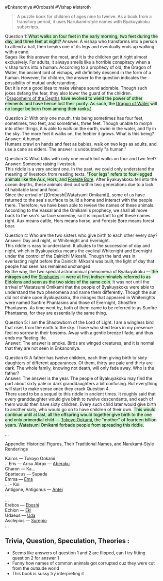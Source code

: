 #Enkanomiya #Orobashi #Vishap #Istaroth 

> A puzzle book for children of ages nine to twelve. As a book from a transitory period, it uses Narukami-style names with Byakuyakoku subscripts.

Question 1:<mark style="background: #BBFABBA6;"> What walks on four feet in the early morning, two feet during the day, and three feet at night?  </mark>
Answer: A vishap who transforms into a person to attend a ball, then breaks one of its legs and eventually ends up walking with a cane.  
Sages like this answer the most, and it is the children get it right almost exclusively. For adults, it always smells like a horrible conspiracy when a vishap turns into a human. According to a prophecy of old, the Dragon of Water, the ancient lord of vishaps, will definitely descend in the form of a human. However, for children, the answer to the question indicates the possibility of mutual understanding.  
But it is not a good idea to make vishaps sound adorable. Though such jokes defang the fear, they also lower the guard of the children.  
([Dragonheirs of the Depths](https://genshin-impact.fandom.com/wiki/Bathysmal_Vishap "Bathysmal Vishap") <mark style="background: #BBFABBA6;">have evolved to wield the power of other elements and have hence lost their purity. As such, the [Dragon of Water](https://genshin-impact.fandom.com/wiki/Dragon_of_Water "Dragon of Water") will no longer be born from among their ranks.)</mark>

Question 2: With only one mouth, this being sometimes has four feet, sometimes, two feet, and sometimes, three feet. Though unable to morph into other things, it is able to walk on the earth, swim in the water, and fly in the sky. The more feet it walks on, the feebler it grows. What is this being? Answer: A human.  
Humans crawl on hands and feet as babies, walk on two legs as adults, and use a cane as elders. The answer is undoubtedly "a human."

Question 3: What talks with only one mouth but walks on four and two feet?  
Answer: Someone raising livestock.  
This riddle is a very ancient one. In the past, we could only understand the meaning of livestock from reading texts. <mark style="background: #BBFABBA6;">"Four legs" refers to four-legged animals like the Aux, Hors, and [Foreste Bore](https://genshin-impact.fandom.com/wiki/Forest_Boar "Forest Boar")</mark>. After Byakuyakoku fell into the ocean depths, these animals died out within two generations due to a lack of habitable land and food.  
Since the arrival of [[Orobashi|Watatsumi Omikami]], some of us have returned to the sea's surface to build a home and interact with the people there. Therefore, we have been able to review the names of these animals. According to the Vassal and the Omikami's prophecy, we shall all move back to the sea's surface someday, so it is important to get these names right. Aux means cattle, Hors means horse, and Foreste Bore means forest boar.

Question 4: Who are the two sisters who give birth to each other every day?  
Answer: Day and night, or Whitenight and Evernight.  
This riddle is easy to understand. It alludes to the succession of day and night, which in Byakuyakoku means the cyclical Whitenight and Evernight under the control of the Dainichi Mikoshi. Though the land was in everlasting night before the Dainichi Mikoshi was built, the light of day that people had seen has remained unchanged.  
By the way, the two special astronomical phenomena of Byakuyakoku —<mark style="background: #BBFABBA6;"> the mirages and the [Sinshades](https://genshin-impact.fandom.com/wiki/Sinshade "Sinshade") — were at first indiscriminately referred to as Eidolons and seen as the two sides of the same coin.</mark> It was not until the arrival of Watatsumi Omikami that the people of Byakuyakoku were able to understand the two phenomena and name them differently. Though the sun did not shine upon Byakuyakoku, the mirages that appeared in Whitenights were named Sunfire Phantasms and those of Evernight, Ghostfire Phantasms. As time went by, both of them came to be referred to as Sunfire Phantasms, for they are essentially the same thing.

Question 5: I am the Shadowborn of the Lord of Light. I am a wingless bird that rises from the earth to the sky. Those who shed tears in my presence feel no sorrow in their bosoms. Away with a gentle breeze I fade, and thus ends my fleeting life.  
Answer: The answer is smoke. Birds are winged creatures, and it is normal that they are not seen in Enkanomiya.

Question 6: A father has twelve children, each then giving birth to sixty daughters of different appearances. Of them, thirty are pale and thirty are dark. The whole family, knowing not death, will only fade away. Who is the father?  
Answer: The answer is the year. The people of Byakuyakoku may find the part about sixty pale or dark granddaughters a bit confusing. But everything will start to make sense once they crack Question 4.  
There used to be a sequel to this riddle in ancient times. It roughly said that every granddaughter would give birth to twelve descendants, and each of them would then have sixty children. Every such child later would give birth to another sixty, who would go on to have children of their own. <mark style="background: #BBFABBA6;">This would continue until at last, all the offspring would together give birth to the one and only primordial child — [Tokoyo Ookami](https://genshin-impact.fandom.com/wiki/Tokoyo_Ookami "Tokoyo Ookami"), the "mother" of fourteen billion years.  </mark>
<mark style="background: #BBFABBA6;">Watatsumi Omikami forbade people from spreading this riddle.</mark>

...

Appendix: Historical Figures, Their Traditional Names, and Narukami-Style Renderings

Kairos — Tokoyo Ookami  
...Eris — Arisu
Abrax — [Aberaku](https://genshin-impact.fandom.com/wiki/Aberaku "Aberaku")  
Charon — Ka...  
Spartacus — [Supada](https://genshin-impact.fandom.com/wiki/Supada_no_Hiko "Supada no Hiko")  
Emma — [Ema](https://genshin-impact.fandom.com/wiki/Ema "Ema")  
... - Koi  
Antigone, Antigonus — [Antei](https://genshin-impact.fandom.com/wiki/Antei "Antei")  
...  
...  
Erebos — [Eboshi](https://genshin-impact.fandom.com/wiki/Eboshi "Eboshi")  
Echion — [Eki](https://genshin-impact.fandom.com/wiki/Eki "Eki")  
Udaeus — [Uda](https://genshin-impact.fandom.com/wiki/Uda "Uda")  
Asclepius — [Surepio](https://genshin-impact.fandom.com/wiki/Surepio "Surepio")  
...

## Trivia, Question, Speculation, Theories : 
- Seems like answers of question 1 and 2 are flipped, can I try fitting question 2 for answer 1
- Funny how names of common animals got corrupted cuz they were cut from the outsude world 
- This book is sussy try interpreting it